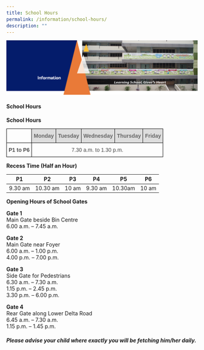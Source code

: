```yaml
---
title: School Hours
permalink: /information/school-hours/
description: ""
---
```

<img src="/images/Information.png">
<h4><strong>School Hours</strong></h4>
<p><strong>School Hours</strong></p>
<style type="text/css">
.tg  {border-collapse:collapse;border-spacing:0;}
.tg td{border-color:black;border-style:solid;border-width:1px;font-family:Arial, sans-serif;font-size:14px;
  overflow:hidden;padding:10px 5px;word-break:normal;}
.tg th{border-color:black;border-style:solid;border-width:1px;font-family:Arial, sans-serif;font-size:14px;
  font-weight:normal;overflow:hidden;padding:10px 5px;word-break:normal;}
.tg .tg-a4yv{background-color:#DDD;color:#666;font-weight:bold;text-align:center;vertical-align:top}
.tg .tg-baqh{text-align:center;vertical-align:top}
.tg .tg-8dwo{color:#4C4C4C;text-align:center;vertical-align:top}
.tg .tg-uv15{color:#4C4C4C;font-weight:bold;text-align:center;vertical-align:top}
</style>
<table class="tg">
<thead>
  <tr>
    <th class="tg-baqh"></th>
    <th class="tg-a4yv">Monday</th>
    <th class="tg-a4yv">Tuesday</th>
    <th class="tg-a4yv">Wednesday</th>
    <th class="tg-a4yv">Thursday</th>
    <th class="tg-a4yv"> Friday</th>
  </tr>
</thead>
<tbody>
  <tr>
    <td class="tg-uv15">P1 to  P6</td>
    <td class="tg-8dwo" colspan="5">      7.30 a.m. to 1.30 p.m.   </td>
  </tr>
</tbody>
</table>

<p><strong>Recess Time (Half an Hour)</strong></p>

| **P1**  | **P2**   | **P3** | **P4**  | **P5**  | **P6** |
|---------|----------|--------|---------|---------|---------|
| 9.30 am | 10.30 am | 10 am  | 9.30 am | 10.30am |  10 am  |



<p><strong>Opening Hours of School Gates</strong></p>
<p><strong>Gate 1<br></strong>Main Gate beside Bin Centre<br>6.00 a.m. – 7.45 a.m.</p>
<p><strong>Gate 2<br></strong>Main Gate near Foyer<br>6.00 a.m. – 1.00 p.m.<br>4.00 p.m. – 7.00 p.m.</p>
<p><strong>Gate 3<br></strong>Side Gate for Pedestrians<br>6.30 a.m. – 7.30 a.m.<br>1.15 p.m. – 2.45 p.m.<br>3.30 p.m. – 6.00 p.m.</p>
<p><strong>Gate 4<br></strong>Rear Gate along Lower Delta Road<br>6.45 a.m. – 7.30 a.m.<br>1.15 p.m. – 1.45 p.m.</p>
<h4><em>Please advise your child where exactly you will be fetching him/her daily.</em></h4>